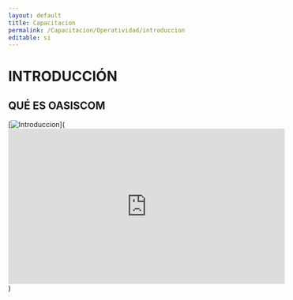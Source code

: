 ```yaml
---
layout: default
title: Capacitacion
permalink: /Capacitacion/Operatividad/introduccion
editable: si
---
```


# INTRODUCCIÓN


## QUÉ ES OASISCOM


[![Introduccion](https://oasiserp-my.sharepoint.com/personal/martha_velasquez_oasiscom_com/_layouts/15/guestaccess.aspx?docid=11157b68876d44dcfa3cdfa95935b885a&authkey=AXvDf9bd705eFTWOQco8xm8)](<iframe width="560" height="315" src="https://www.youtube.com/embed/6N54sEkVAWs" frameborder="0" allowfullscreen></iframe>)